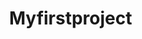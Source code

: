 # Myfirstproject
<!DOCTYPE html>
<html lang="en">
<html>
    <head>
        <meta name="viewport" content="width=device-width; initial-scale=1.0">
        <style>
            *{
                box-sizing: border-box;
            }
            body{
                margin: 0;
                }
            .body1{
                margin: 1%;
            }
            .header {
                position: static;
                margin: 5px;
                float: center;
                background-color:deepskyblue;
                color:ghostwhite;
            }
            .navbar {
                overflow:hidden;
                background-color: dodgerblue;
            }
            .navbar a {
                float:left;
                font-size: 16px;
                color: white;
                padding: 14px 16px;
                text-decoration: none;
            }
            .dropdown {
                float: left;
                overflow: hidden;
            }
            .dropdown .dropbtn {
                font-size: 16px;
                border: none;
                outline: none;
                color:floralwhite;
                padding: 14px 16px;
                background-color: inherit;
                font-family: inherit;
                margin:0;
            }
            .navbar a:hover, .dropdown:hover .dropbtn {
                background-color: red;
            }
            .dropdown-content {
                display: none;
                position: absolute;
                background-color: antiquewhite;
                min-width: 160px;
                box-shadow: 0px 8px 16px 0px rgba(0,0,0,0.2);
                z-index: 1;
            }
            .dropdown-content a {
                float: none;
                color:black;
                padding: 12px 16px;
                text-decoration: none;
                display: block;
                text-align: left;
            }
            .dropdown-content a:hover{
                background-color:blanchedalmond;
            }
            .dropdown:hover .dropdown-content{
                display: block;
            }
            .bar{
                margin: 5px;
                font-size: 12px;
                padding: 1px;
                overflow: hidden;
                color: white;
                background-color:dodgerblue;
            } 
            
        </style>
    </head>
    <body>
        <div class="header">
            <h1>PagalWorld</h1>
        </div>
        <div class="navbar">
            <a href="#">HOME</a>
            <a href="#">NEW SONGS</a>
            <div class="dropdown">
            <button class="dropbtn">GENRE
                <i class="fa fa-caret-down"></i>
                </button>
                <div class="dropdown-content">
                    <a href="#">HIP-HOP</a>
                    <a href="#">COUNTRY</a>
                    <a href="#">EDM</a>
                    <a href="#">ROCK</a>
                    <a href="#">JAZZ</a>
                    <a href="#">HINDI</a>
                    <a href="#">PUNJABI</a>
                </div>
                </div>
                </div>
                <div class="body1">
    <h1>Welcome to PagalWorld</h1>
    <p>Pagalworld - New Hindi Songs Music is the best source of entertainment that keeps you entertain all time. Pagalworld.com contain free unlimited Entertainment Mp3 Songs for those who love to listen to Hindi mp3 song. Mp3 Pagalworld is a pure, and fast website let you access free Hindi music. Get the latest and greatest hits from a collection of Bollywood Latest, Classics, Hindi, Ghazals, Indipop & Punjabi music! It is very pure and straightforward Pagalworld website for listening to music. Pagalworld is a platform to get best mp3 songs collection.</p>
    <h1>What is PagalWorld</h1>
    <p>We help you to find trending mp3 song, trending videos, and ringtones, we will help you to get latest Punjabi, Bollywood, latest songs video and ringtones collection, If you are want to download the ringtone of Bollywood Ringtone, Top Ringtones for your mobile. Pagalworld is the best website for download ringtones in free. Pagalworld is an online music website which contains the online ringtones, mp3 songs in free. Visit Pagalworld and Download your favourite mp3 ringtones.

            With the development of music sites, the tendency of listening to audio while running daily activities has grown significantly one of the millennials. While underlining the popularity of sound, this article mainly talks about the debut of internet music downloading portal sites. It points of the benefits of these portals. This report tries to provide readers with a summary of the significance and sources of electronic audio. It then proceeds to discuss the many benefits of the electronic format in regards to music. Also, it highlights how one may stream or download one's favourite pop tunes from reputed audio portals.</p>
        <h1>Why PagalWorld</h1>
        <p>Wish to download free mp3 music? Have a look at pagalworld and find the hottest Bollywood mp3 music collection. Pagalworld delivers the popup, remixed, DJ, celebration and latest mp3 music set at free of charge. Hurry to get your favourite tunes list from Pagalworld. Songs provide us with peace of mind, tranquillity, calmness and emotional upliftment. They could serve numerous diverse functions. For example, tunes can be performed for babies to put them. Music is utilised for entertainment through films and tv shows, although it's a source of inspiration and upliftment through parades, marches, etc.. Music could be of different types -- by the soothing music of old Hindi movie tunes to the peppy thing songs of the contemporary world. Among the factors for that music is most commonly utilised in modern times is through workout or exercise sessions. Music offers motivation.</p>
    <h1>Share Us!</h1>  
    <p>When you get our Pagalworld website don't forget to share with your friends.</p>  
    </div>
    <div class="bar">
        <h1>Latest Updates</h1>
    </div>
    <div class="bar">
        <h1>Category Listings</h1>
    </div>
    <div class="bar">
        <h1>Recent albums</h1>
    </div>
        </body>
    </html>
